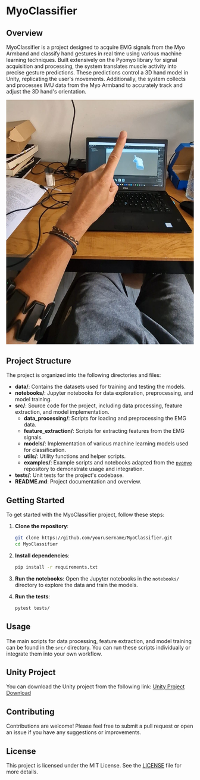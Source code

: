 # MyoClassifier

## Overview
MyoClassifier is a project designed to acquire EMG signals from the Myo Armband and classify hand gestures in real time using various machine learning techniques. Built extensively on the Pyomyo library for signal acquisition and processing, the system translates muscle activity into precise gesture predictions. These predictions control a 3D hand model in Unity, replicating the user's movements. Additionally, the system collects and processes IMU data from the Myo Armband to accurately track and adjust the 3D hand's orientation.

![Demo Image](demoimage.jpeg)

## Project Structure
The project is organized into the following directories and files:

- **data/**: Contains the datasets used for training and testing the models.
- **notebooks/**: Jupyter notebooks for data exploration, preprocessing, and model training.
- **src/**: Source code for the project, including data processing, feature extraction, and model implementation.
  - **data_processing/**: Scripts for loading and preprocessing the EMG data.
  - **feature_extraction/**: Scripts for extracting features from the EMG signals.
  - **models/**: Implementation of various machine learning models used for classification.
  - **utils/**: Utility functions and helper scripts.
  - **examples/**: Example scripts and notebooks adapted from the [`pyomyo`](https://github.com/akshaybahadur21/pyomyo) repository to demonstrate usage and integration.
- **tests/**: Unit tests for the project's codebase.
- **README.md**: Project documentation and overview.

## Getting Started
To get started with the MyoClassifier project, follow these steps:

1. **Clone the repository**:
   ```bash
   git clone https://github.com/yourusername/MyoClassifier.git
   cd MyoClassifier
   ```

2. **Install dependencies**:
   ```bash
   pip install -r requirements.txt
   ```

3. **Run the notebooks**:
   Open the Jupyter notebooks in the `notebooks/` directory to explore the data and train the models.

4. **Run the tests**:
   ```bash
   pytest tests/
   ```

## Usage
The main scripts for data processing, feature extraction, and model training can be found in the `src/` directory. You can run these scripts individually or integrate them into your own workflow.

## Unity Project
You can download the Unity project from the following link:
[Unity Project Download](https://drive.google.com/file/d/11xFDDMwNdO0Dge3Cj2RfmiCvqYhKNMiJ/view?usp=sharing)

## Contributing
Contributions are welcome! Please feel free to submit a pull request or open an issue if you have any suggestions or improvements.

## License
This project is licensed under the MIT License. See the [LICENSE](LICENSE) file for more details.
